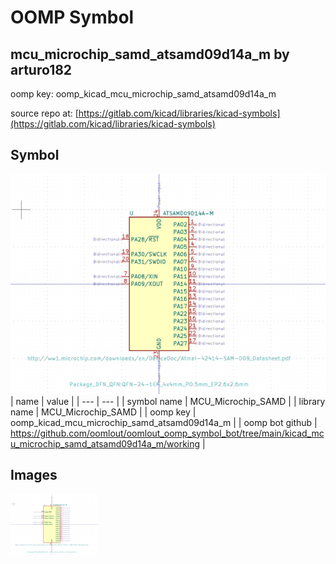 # OOMP Symbol  
## mcu_microchip_samd_atsamd09d14a_m  by arturo182  
  
oomp key: oomp_kicad_mcu_microchip_samd_atsamd09d14a_m  
  
source repo at: [https://gitlab.com/kicad/libraries/kicad-symbols](https://gitlab.com/kicad/libraries/kicad-symbols)  
## Symbol  
  
[![working.png](working_600.png)](working.png)  
| name | value | 
| --- | --- | 
| symbol name | MCU_Microchip_SAMD | 
| library name | MCU_Microchip_SAMD | 
| oomp key | oomp_kicad_mcu_microchip_samd_atsamd09d14a_m | 
| oomp bot github | https://github.com/oomlout/oomlout_oomp_symbol_bot/tree/main/kicad_mcu_microchip_samd_atsamd09d14a_m/working | 
## Images  
  
[![working.png](working_140.png)](working.png)  
